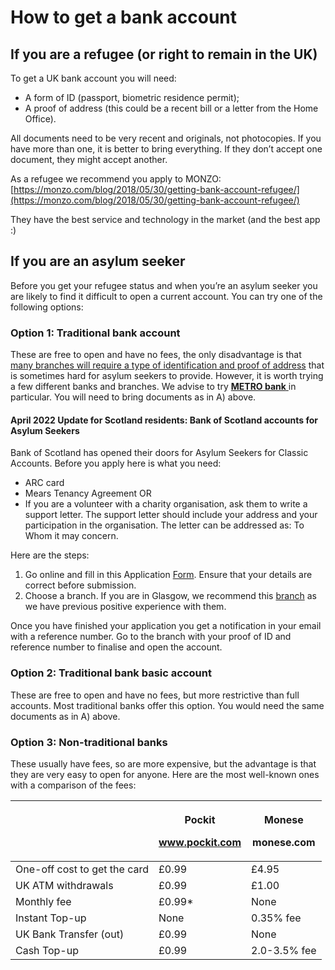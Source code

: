 # How to get a bank account

## If you are a refugee (or right to remain in the UK)

To get a UK bank account you will need:

* A form of ID (passport, biometric residence permit);
* A proof of address (this could be a recent bill or a letter from the Home Office).

All documents need to be very recent and originals, not photocopies. If you have more than one, it is better to bring everything. If they don’t accept one document, they might accept another.

As a refugee we recommend you apply to MONZO: [https://monzo.com/blog/2018/05/30/getting-bank-account-refugee/](https://monzo.com/blog/2018/05/30/getting-bank-account-refugee/)

They have the best service and technology in the market (and the best app :)

## If you are an asylum seeker

Before you get your refugee status and when you’re an asylum seeker you are likely to find it difficult to open a current account. You can try one of the following options:

### Option 1: Traditional bank account

These are free to open and have no fees, the only disadvantage is that [many branches will require a type of identification and proof of address](https://www.moneysupermarket.com/current-accounts/opening-a-bank-account/?source=GOO-0X0000030BE627D64C\&gclid=Cj0KCQjwgYSTBhDKARIsAB8Kukv75bSaZ93LXjid-1Rm6vxnEYFKNPjg9JgkZ-9q5BVKyS5D3zxdJdUaAjLAEALw\_wcB\&gclsrc=aw.ds) that is sometimes hard for asylum seekers to provide. However, it is worth trying a few different banks and branches. We advise to try [**METRO bank** ](https://www.metrobankonline.co.uk/)in particular. You will need to bring documents as in A) above.&#x20;

#### April 2022 Update for Scotland residents: Bank of Scotland accounts for Asylum Seekers

Bank of Scotland has opened their doors for Asylum Seekers for Classic Accounts. Before you apply here is what you need:

* ARC card
* Mears Tenancy Agreement OR
* If you are a volunteer with a charity organisation, ask them to write a support letter. The support letter should include your address and your participation in the organisation. The letter can be addressed as: To Whom it may concern.

Here are the steps:

1. Go online and fill in this Application [Form](https://www.bankofscotland.co.uk/bankaccounts/classic.html). Ensure that your details are correct before submission.
2. Choose a branch. If you are in Glasgow, we recommend this [branch](https://branches.bankofscotland.co.uk/glasgow/174-byres-road) as we have previous positive experience with them.

Once you have finished your application you get a notification in your email with a reference number. Go to the branch with your proof of ID and reference number to finalise and open the account.

### Option 2: Traditional bank basic account

These are free to open and have no fees, but more restrictive than full accounts. Most traditional banks offer this option. You would need the same documents as in A) above.

### Option 3: Non-traditional banks

These usually have fees, so are more expensive, but the advantage is that they are very easy to open for anyone. Here are the most well-known ones with a comparison of the fees:

|                              | <p><strong>Pockit</strong></p><p> <strong>www.pockit.com</strong></p> | <p><strong>Monese</strong></p><p> <strong>monese.com</strong></p> |
| ---------------------------- | --------------------------------------------------------------------- | ----------------------------------------------------------------- |
| One-off cost to get the card | £0.99                                                                 | £4.95                                                             |
| UK ATM withdrawals           | £0.99                                                                 | £1.00                                                             |
| Monthly fee                  | £0.99\*                                                               | None                                                              |
| Instant Top-up               | None                                                                  | 0.35% fee                                                         |
| UK Bank Transfer (out)       | £0.99                                                                 | None                                                              |
| Cash Top-up                  | £0.99                                                                 | 2.0-3.5% fee                                                      |
